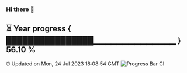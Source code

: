 ### Hi there 👋
⏳ Year progress { ████████████████▁▁▁▁▁▁▁▁▁▁▁▁▁▁ } 56.10 %
---
⏰ Updated on Mon, 24 Jul 2023 18:08:54 GMT
![Progress Bar CI](https://github.com/Moyi321/Moyi321/workflows/Progress%20Bar%20CI/badge.svg)
